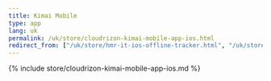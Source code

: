 ```yaml
---
title: Kimai Mobile
type: app 
lang: uk
permalink: /uk/store/cloudrizon-kimai-mobile-app-ios.html
redirect_from: ["/uk/store/hmr-it-ios-offline-tracker.html", "/uk/store/mr-software-ios-offline-tracker.html"]
---
```


{% include store/cloudrizon-kimai-mobile-app-ios.md %}
